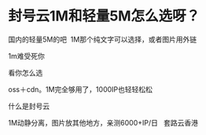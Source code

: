 # 封号云1M和轻量5M怎么选呀？


国内的轻量5M的吧&nbsp;&nbsp;1M那个纯文字可以选择，或者图片用外链

1m难受死你

看你怎么选

oss＋cdn。1M完全够用了，1000IP也轻轻松松

什么是封号云

1M动静分离，图片放其他地方，亲测6000+IP/日&nbsp; &nbsp;套路云香港
